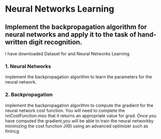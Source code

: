 
#  Neural Networks Learning
## Implement the backpropagation algorithm for neural networks and apply it to the task of hand-written digit recognition. 
I have downloaded Dataset for and Neural Networks Learning
### 1. Neural Networks
implement the backpropagation algorithm to learn the parameters for the neural network.
### 2. Backpropagation
implement the backpropagation algorithm to compute the gradient for the neural network cost function. You will need to complete 
the nnCostFunction.mso that it returns an appropriate value for grad. Once you have computed the gradient,you will be able to train the 
neural networkby minimizing the cost function J(Θ) using an advanced optimizer such as fmincg
